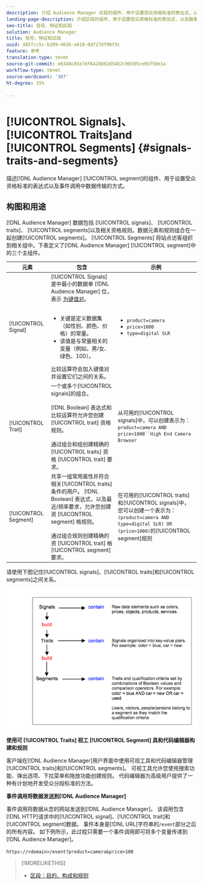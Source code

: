 ```yaml
---
description: 介绍 Audience Manager 区段的组件、用于设置受众资格标准的表达式，以及如何在事件调用中传输数据。
landing-page-description: 介绍区段的组件、用于设置受众资格标准的表达式，以及数据传输方式。
seo-title: 信号、特征和区段
solution: Audience Manager
title: 信号、特征和区段
uuid: 485fcc5c-b289-463b-a610-0d727df90f3c
feature: 参考
translation-type: tm+mt
source-git-commit: e6348c85e7df6428802d54b2c90385ce95f50e1a
workflow-type: tm+mt
source-wordcount: '367'
ht-degree: 15%

---
```



# [!UICONTROL Signals]、  [!UICONTROL Traits]and  [!UICONTROL Segments] {#signals-traits-and-segments}

描述[!DNL Audience Manager] [!UICONTROL segment]的组件、用于设置受众资格标准的表达式以及事件调用中数据传输的方式。

## 构图和用途

[!DNL Audience Manager] 数据包括 [!UICONTROL signals]、 [!UICONTROL traits]、 [!UICONTROL segments]以及相关资格规则。数据元素和规则组合在一起创建[!UICONTROL segments]。 [!UICONTROL Segments] 将站点访客组织到相关组中。下表定义了[!DNL Audience Manager] [!UICONTROL segment]中的三个主组件。

| 元素 | 包含 | 示例 |
|---|---|---|
| [!UICONTROL Signal] | [!UICONTROL Signals] 是中最小的数据单 [!DNL Audience Manager] 位，表示 [为键值对](../reference/key-value-pairs-explained.md)。<br><br><ul><li>关键是定义数据集（如性别、颜色、价格）的常量。</li><li>该值是与常量相关的变量（例如，男/女、绿色、100）。</li></ul>比较运算符会加入键值对并设置它们之间的关系。 | <ul><li>`product=camera`</li><li>`price>1000`</li><li>`type=digital SLR`</li></ul> |
| [!UICONTROL Trait] | 一个或多个[!UICONTROL signals]的组合。<br><br> [!DNL Boolean] 表达式和比较运算符允许您创建 [!UICONTROL trait] 资格规则。<br><br>通过组合和组创建精确的 [!UICONTROL traits] 资格 [!UICONTROL trait] 要求。 | 从可用的[!UICONTROL signals]中，可以创建表示为：`product=camera AND price>1000``High End Camera Browser` |
| [!UICONTROL Segment] | 共享一组常用属性并符合相关[!UICONTROL traits]条件的用户。 [!DNL Boolean] 表达式，以及最近/频率要求，允许您创建资 [!UICONTROL segment] 格规则。<br><br> 通过组合规则创建精确的资 [!UICONTROL trait] 格 [!UICONTROL segment] 要求。 | 在可用的[!UICONTROL traits]和[!UICONTROL signals]中，您可以创建一个表示为：`(product=camera AND type=digital SLR) OR (price>1000)`的[!UICONTROL segment]规则 |

请使用下图记住[!UICONTROL signals]、[!UICONTROL traits]和[!UICONTROL segments]之间关系。

![](assets/signals-traits-segments.png)

**使用可 [!UICONTROL Traits] 视工 [!UICONTROL Segment] 具和代码编辑器构建和规则**

客户端在[!DNL Audience Manager]用户界面中使用可视工具和代码编辑器管理[!UICONTROL traits]和[!UICONTROL segments]。 可视工具允许您使用搜索功能、弹出选项、下拉菜单和拖放功能创建规则。 代码编辑器为高级用户提供了一种有计划地开发受众分段标准的方法。

**事件调用将数据发送到[!DNL Audience Manager]**

事件调用将数据从您的网站发送到[!DNL Audience Manager]。 该调用包含[!DNL HTTP]请求中的[!UICONTROL signal]、[!UICONTROL trait]和[!UICONTROL segment]数据。 事件本身是[!DNL URL]字符串的`/event`部分之后的所有内容。 如下例所示，此过程只需要一个事件调用即可将多个变量传递到[!DNL Audience Manager]。

`https://<domain>/event?product=camera&price>100`

>[!MORELIKETHIS]
>
>* [区段：目的、构成和规则](../features/segments/segments-purpose.md)

